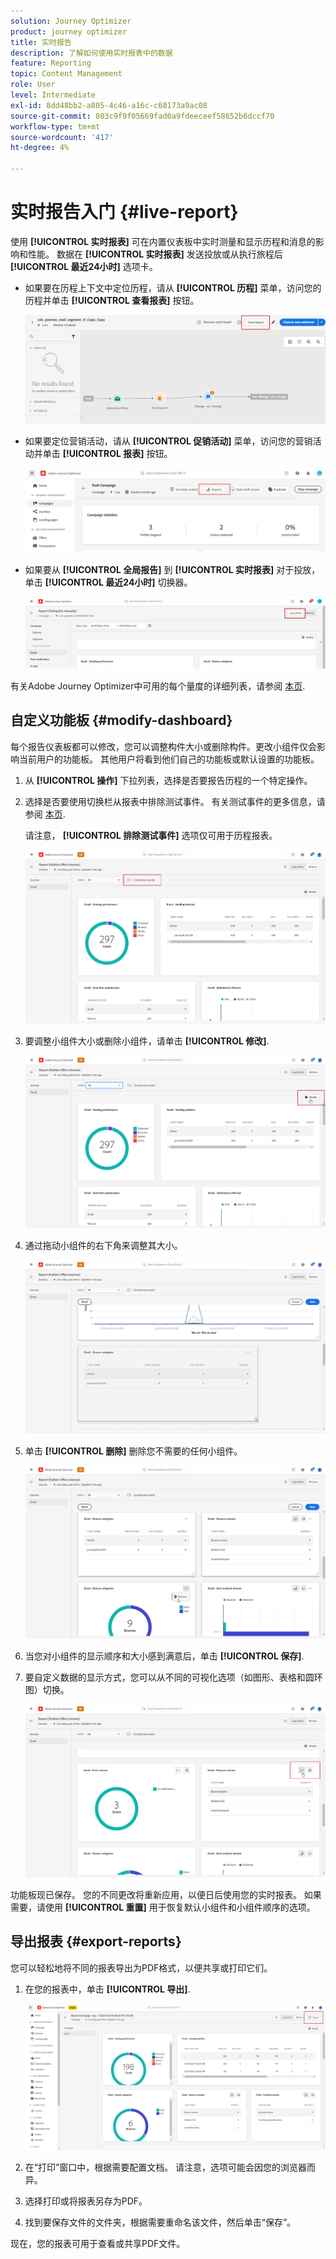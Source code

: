 ```yaml
---
solution: Journey Optimizer
product: journey optimizer
title: 实时报告
description: 了解如何使用实时报表中的数据
feature: Reporting
topic: Content Management
role: User
level: Intermediate
exl-id: 8dd48bb2-a805-4c46-a16c-c68173a9ac08
source-git-commit: 803c9f9f05669fad0a9fdeeceef58652b6dccf70
workflow-type: tm+mt
source-wordcount: '417'
ht-degree: 4%

---
```


# 实时报告入门 {#live-report}

使用 **[!UICONTROL 实时报表]** 可在内置仪表板中实时测量和显示历程和消息的影响和性能。
数据在 **[!UICONTROL 实时报表]** 发送投放或从执行旅程后 **[!UICONTROL 最近24小时]** 选项卡。

* 如果要在历程上下文中定位历程，请从 **[!UICONTROL 历程]** 菜单，访问您的历程并单击 **[!UICONTROL 查看报表]** 按钮。

   ![](assets/report_journey.png)

* 如果要定位营销活动，请从 **[!UICONTROL 促销活动]** 菜单，访问您的营销活动并单击 **[!UICONTROL 报表]** 按钮。

   ![](assets/report_campaign.png)

* 如果要从 **[!UICONTROL 全局报告]** 到 **[!UICONTROL 实时报表]** 对于投放，单击 **[!UICONTROL 最近24小时]** 切换器。

   ![](assets/report_3.png)

有关Adobe Journey Optimizer中可用的每个量度的详细列表，请参阅 [本页](#list-of-components-live).

## 自定义功能板 {#modify-dashboard}

每个报告仪表板都可以修改，您可以调整构件大小或删除构件。更改小组件仅会影响当前用户的功能板。 其他用户将看到他们自己的功能板或默认设置的功能板。

1. 从 **[!UICONTROL 操作]** 下拉列表，选择是否要报告历程的一个特定操作。

1. 选择是否要使用切换栏从报表中排除测试事件。 有关测试事件的更多信息，请参阅 [本页](../building-journeys/testing-the-journey.md).

   请注意， **[!UICONTROL 排除测试事件]** 选项仅可用于历程报表。

   ![](assets/report_modify_6.png)

1. 要调整小组件大小或删除小组件，请单击 **[!UICONTROL 修改]**.

   ![](assets/report_modify_7.png)

1. 通过拖动小组件的右下角来调整其大小。

   ![](assets/report_modify_8.png)

1. 单击 **[!UICONTROL 删除]** 删除您不需要的任何小组件。

   ![](assets/report_modify_9.png)

1. 当您对小组件的显示顺序和大小感到满意后，单击 **[!UICONTROL 保存]**.

1. 要自定义数据的显示方式，您可以从不同的可视化选项（如图形、表格和圆环图）切换。

   ![](assets/report_modify_11.png)

功能板现已保存。 您的不同更改将重新应用，以便日后使用您的实时报表。 如果需要，请使用 **[!UICONTROL 重置]** 用于恢复默认小组件和小组件顺序的选项。

## 导出报表 {#export-reports}

您可以轻松地将不同的报表导出为PDF格式，以便共享或打印它们。

1. 在您的报表中，单击 **[!UICONTROL 导出]**.

   ![](assets/export_2.png)

1. 在“打印”窗口中，根据需要配置文档。 请注意，选项可能会因您的浏览器而异。

1. 选择打印或将报表另存为PDF。

1. 找到要保存文件的文件夹，根据需要重命名该文件，然后单击“保存”。

现在，您的报表可用于查看或共享PDF文件。
